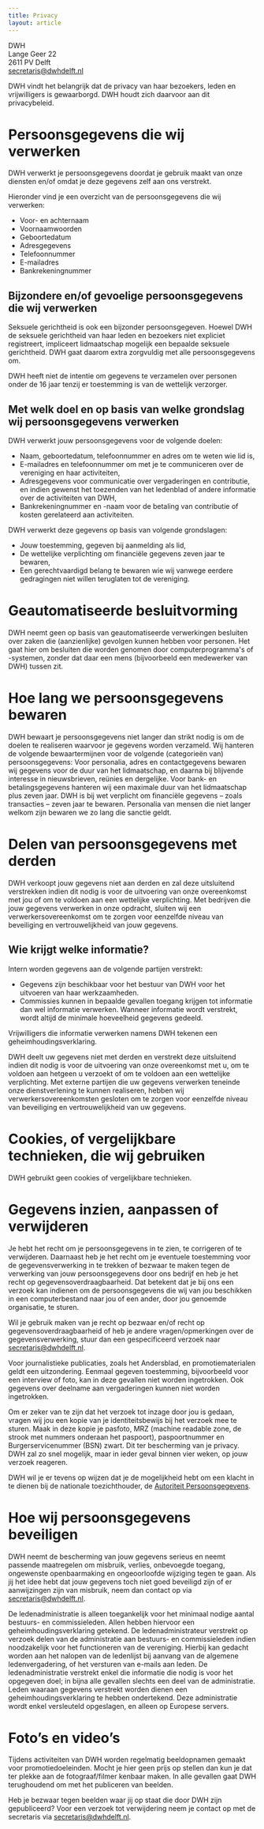 ```yaml
---
title: Privacy
layout: article
---
```


DWH<br>
Lange Geer 22<br>
2611 PV Delft<br>
[secretaris@dwhdelft.nl](mailto:secretaris@dwhdelft.nl)

DWH vindt het belangrijk dat de privacy van haar bezoekers, leden en vrijwilligers is gewaarborgd. DWH houdt zich daarvoor aan dit privacybeleid.

# Persoonsgegevens die wij verwerken

DWH verwerkt je persoonsgegevens doordat je gebruik maakt van onze diensten en/of omdat je deze gegevens zelf aan ons verstrekt.

Hieronder vind je een overzicht van de persoonsgegevens die wij verwerken:
- Voor- en achternaam
- Voornaamwoorden
- Geboortedatum
- Adresgegevens
- Telefoonnummer
- E-mailadres
- Bankrekeningnummer

## Bijzondere en/of gevoelige persoonsgegevens die wij verwerken

Seksuele gerichtheid is ook een bijzonder persoonsgegeven. Hoewel DWH de seksuele gerichtheid van haar leden en bezoekers niet expliciet registreert, impliceert lidmaatschap mogelijk een bepaalde seksuele gerichtheid. DWH gaat daarom extra zorgvuldig met alle persoonsgegevens om.

DWH heeft niet de intentie om gegevens te verzamelen over personen onder de 16 jaar tenzij er toestemming is van de wettelijk verzorger.

## Met welk doel en op basis van welke grondslag wij persoonsgegevens verwerken

DWH verwerkt jouw persoonsgegevens voor de volgende doelen:
- Naam, geboortedatum, telefoonnummer en adres om te weten wie lid is,
- E-mailadres en telefoonnummer om met je te communiceren over de vereniging en haar activiteiten,
- Adresgegevens voor communicatie over vergaderingen en contributie, en indien gewenst het toezenden van het ledenblad of andere informatie over de activiteiten van DWH,
- Bankrekeningnummer en -naam voor de betaling van contributie of kosten gerelateerd aan activiteiten.

DWH verwerkt deze gegevens op basis van volgende grondslagen:
- Jouw toestemming, gegeven bij aanmelding als lid,
- De wettelijke verplichting om financiële gegevens zeven jaar te bewaren,
- Een gerechtvaardigd belang te bewaren wie wij vanwege eerdere gedragingen niet willen teruglaten tot de vereniging.


# Geautomatiseerde besluitvorming

DWH neemt geen op basis van geautomatiseerde verwerkingen besluiten over zaken die (aanzienlijke) gevolgen kunnen hebben voor personen. Het gaat hier om besluiten die worden genomen door computerprogramma's of -systemen, zonder dat daar een mens (bijvoorbeeld een medewerker van DWH) tussen zit. 

# Hoe lang we persoonsgegevens bewaren

DWH bewaart je persoonsgegevens niet langer dan strikt nodig is om de doelen te realiseren waarvoor je gegevens worden verzameld. Wij hanteren de volgende bewaartermijnen voor de volgende (categorieën van) persoonsgegevens: Voor personalia, adres en contactgegevens bewaren wij gegevens voor de duur van het lidmaatschap, en daarna bij blijvende interesse in nieuwsbrieven, reünies en dergelijke. Voor bank- en betalingsgegevens hanteren wij een maximale duur van het lidmaatschap plus zeven jaar. DWH is bij wet verplicht om financiële gegevens – zoals transacties – zeven jaar te bewaren. Personalia van mensen die niet langer welkom zijn bewaren we zo lang die sanctie geldt.

# Delen van persoonsgegevens met derden

DWH verkoopt jouw gegevens niet aan derden en zal deze uitsluitend verstrekken indien dit nodig is voor de uitvoering van onze overeenkomst met jou of om te voldoen aan een wettelijke verplichting. Met bedrijven die jouw gegevens verwerken in onze opdracht, sluiten wij een verwerkersovereenkomst om te zorgen voor eenzelfde niveau van beveiliging en vertrouwelijkheid van jouw gegevens. 

## Wie krijgt welke informatie?

Intern worden gegevens aan de volgende partijen verstrekt:
* Gegevens zijn beschikbaar voor het bestuur van DWH voor het uitvoeren van haar werkzaamheden.
* Commissies kunnen in bepaalde gevallen toegang krijgen tot informatie dan wel informatie verwerken. Wanneer informatie wordt verstrekt, wordt altijd de minimale hoeveelheid gegevens gedeeld.

Vrijwilligers die informatie verwerken namens DWH tekenen een geheimhoudingsverklaring.

DWH deelt uw gegevens niet met derden en verstrekt deze uitsluitend indien dit nodig is voor de uitvoering van onze overeenkomst met u, om te voldoen aan hetgeen u verzoekt of om te voldoen aan een wettelijke verplichting. Met externe partijen die uw gegevens verwerken teneinde onze dienstverlening te kunnen realiseren, hebben wij verwerkersovereenkomsten gesloten om te zorgen voor eenzelfde niveau van beveiliging en vertrouwelijkheid van uw gegevens.

# Cookies, of vergelijkbare technieken, die wij gebruiken

DWH gebruikt geen cookies of vergelijkbare technieken.

# Gegevens inzien, aanpassen of verwijderen 

Je hebt het recht om je persoonsgegevens in te zien, te corrigeren of te verwijderen. Daarnaast heb je het recht om je eventuele toestemming voor de gegevensverwerking in te trekken of bezwaar te maken tegen de verwerking van jouw persoonsgegevens door ons bedrijf en heb je het recht op gegevensoverdraagbaarheid. Dat betekent dat je bij ons een verzoek kan indienen om de persoonsgegevens die wij van jou beschikken in een computerbestand naar jou of een ander, door jou genoemde organisatie, te sturen.

Wil je gebruik maken van je recht op bezwaar en/of recht op gegevensoverdraagbaarheid of heb je andere vragen/opmerkingen over de gegevensverwerking, stuur dan een gespecificeerd verzoek naar [secretaris@dwhdelft.nl](mailto:secretaris@dwhdelft.nl).

Voor journalistieke publicaties, zoals het Andersblad, en promotiematerialen geldt een uitzondering. Eenmaal gegeven toestemming, bijvoorbeeld voor een interview of foto, kan in deze gevallen niet worden ingetrokken. Ook gegevens over deelname aan vergaderingen kunnen niet worden ingetrokken.

Om er zeker van te zijn dat het verzoek tot inzage door jou is gedaan, vragen wij jou een kopie van je identiteitsbewijs bij het verzoek mee te sturen. Maak in deze kopie je pasfoto, MRZ (machine readable zone, de strook met nummers onderaan het paspoort), paspoortnummer en Burgerservicenummer (BSN) zwart. Dit ter bescherming van je privacy. DWH zal zo snel mogelijk, maar in ieder geval binnen vier weken, op jouw verzoek reageren.

DWH wil je er tevens op wijzen dat je de mogelijkheid hebt om een klacht in te dienen bij de nationale toezichthouder, de [Autoriteit Persoonsgegevens](https://autoriteitpersoonsgegevens.nl/nl/contact-met-de-autoriteit-persoonsgegevens/tip-ons).

# Hoe wij persoonsgegevens beveiligen

DWH neemt de bescherming van jouw gegevens serieus en neemt passende maatregelen om misbruik, verlies, onbevoegde toegang, ongewenste openbaarmaking en ongeoorloofde wijziging tegen te gaan. Als jij het idee hebt dat jouw gegevens toch niet goed beveiligd zijn of er aanwijzingen zijn van misbruik, neem dan contact op via [secretaris@dwhdelft.nl](mailto:secretaris@dwhdelft.nl).

De ledenadministratie is alleen toegankelijk voor het minimaal nodige aantal bestuurs- en commissieleden. Allen hebben hiervoor een geheimhoudingsverklaring getekend. De ledenadministrateur verstrekt op verzoek delen van de administratie aan bestuurs- en commissieleden indien noodzakelijk voor het functioneren van de vereniging. Hierbij kan gedacht worden aan het nalopen van de ledenlijst bij aanvang van de algemene ledenvergadering, of het versturen van e-mails aan leden. De ledenadministratie verstrekt enkel die informatie die nodig is voor het opgegeven doel; in bijna alle gevallen slechts een deel van de administratie. Leden waaraan gegevens verstrekt worden dienen een geheimhoudingsverklaring te hebben ondertekend. Deze administratie wordt enkel versleuteld opgeslagen, en alleen op Europese servers.

# Foto’s en video’s
Tijdens activiteiten van DWH worden regelmatig beeldopnamen gemaakt voor promotiedoeleinden. Mocht je hier geen prijs op stellen dan kun je dat ter plekke aan de fotograaf/filmer kenbaar maken. In alle gevallen gaat DWH terughoudend om met het publiceren van beelden.

Heb je bezwaar tegen beelden waar jij op staat die door DWH zijn gepubliceerd? Voor een verzoek tot verwijdering neem je contact op met de secretaris via [secretaris@dwhdelft.nl](mailto:secretaris@dwhdelft.nl).
